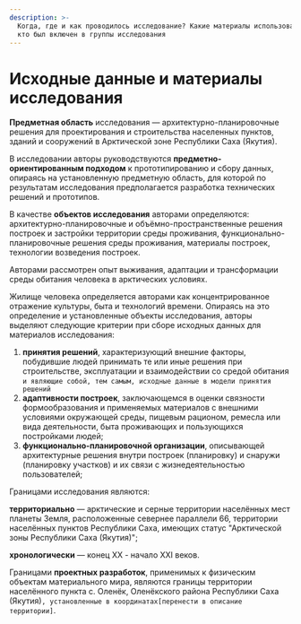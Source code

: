 ```yaml
---
description: >-
  Когда, где и как проводилось исследование? Какие материалы использовались или
  кто был включен в группы исследования
---
```


# Исходные данные и материалы исследования

**Предметная область** исследования — архитектурно-планировочные решения для проектирования и строительства населенных пунктов, зданий и сооружений в Арктической зоне Республики Саха (Якутия).

В исследовании авторы руководствуются **предметно-ориентированным подходом** к прототипированию и сбору данных, опираясь на установленную предметную область, для которой по результатам исследования предполагается разработка технических решений и прототипов.

В качестве **объектов исследования** авторами определяются: архитектурно-планировочные и объёмно-пространственные решения построек и застройки территории среды проживания, функционально-планировочные решения среды проживания, материалы построек, технологии возведения построек.

Авторами рассмотрен опыт выживания, адаптации и трансформации среды обитания человека в арктических условиях.

Жилище человека определяется авторами как концентрированное отражение культуры, быта и технологий времени. Опираясь на это определение и установленные объекты исследования, авторы выделяют следующие критерии при сборе исходных данных для материалов исследования:

1. **принятия решений**, характеризующий внешние факторы, побудившие людей принимать те или иные решения при строительстве, эксплуатации и взаимодействии со средой обитания `и являющие собой, тем самым, исходные данные в модели принятия решений`
2. **адаптивности построек**, заключающемся в оценки связности формообразования и применяемых материалов с внешними условиями окружающей среды, пищевым рационом, ремесла или вида деятельности, быта проживающих и пользующихся постройками людей;
3. **функционально-планировочной организации**, описывающей архитектурные решения внутри построек (планировку) и снаружи (планировку участков) и их связи с жизнедеятельностью пользователей;

Границами исследования являются:

**территориально** — арктические и серные территории населённых мест планеты Земля, расположенные севернее параллели 66, территории населённых пунктов Республики Саха, имеющих статус "Арктической зоны Республики Саха (Якутия)";

**хронологически** — конец XX - начало XXI веков.

Границами **проектных разработок**, применимых к физическим объектам материального мира, являются границы территории населённого пункта с. Оленёк, Оленёкского района Республики Саха (Якутия)`, установленные в координатах[перенести в описание территории]`.
